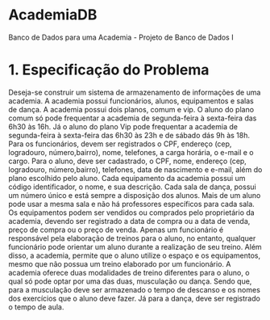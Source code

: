# AcademiaDB
Banco de Dados para uma Academia - Projeto de Banco de Dados I 

# 1. Especificação do Problema
Deseja-se construir um sistema de armazenamento de informações de uma academia. A academia possui funcionários, alunos, equipamentos e salas de dança. 
	A academia possui dois planos, comum e vip. O aluno do plano comum só pode frequentar a academia de segunda-feira à sexta-feira das 6h30 às 16h. Já o aluno do plano Vip pode frequentar a academia de segunda-feira à sexta-feira das 6h30 às 23h e de sábado dás 9h às 18h.
	Para os funcionários, devem ser registrados o CPF, endereço (cep, logradouro, número,bairro), nome, telefones, a carga horária, o e-mail e o cargo.
Para o aluno, deve ser cadastrado, o CPF, nome, endereço  (cep, logradouro, número,bairro), telefones, data de nascimento e e-mail, além do plano escolhido pelo aluno.
	Cada equipamento da academia possui um código identificador, o nome, e sua descrição.
Cada sala de dança, possui um número único e está sempre a disposição dos alunos. Mais de um aluno pode usar a mesma sala e não há professores específicos para cada sala.
	Os equipamentos podem ser vendidos ou comprados pelo proprietário da academia, devendo ser registrado a data de compra ou a data de venda, preço de compra ou o preço de venda.
	Apenas um funcionário é responsável pela elaboração de treinos para o aluno, no entanto, qualquer funcionário pode orientar um aluno durante a realização de seu treino. Além disso, a academia, permite que o aluno utilize o espaço e os equipamentos, mesmo que não possua um treino elaborado por um funcionário. 
	A academia oferece duas modalidades de treino diferentes para o aluno, o qual só pode optar por uma das duas, musculação ou dança. Sendo que, para a musculação deve ser armazenado o tempo de descanso e os nomes dos exercícios que o aluno deve fazer. Já para a dança,  deve ser registrado o tempo de aula.
